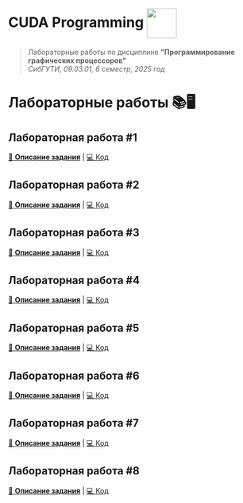 <h1>CUDA Programming <img src="https://img.icons8.com/color/60/000000/nvidia.png" style="vertical-align: middle; height: 60px;"/></h1>

> Лабораторные работы по дисциплине **"Программирование графических процессоров"**  
> *СибГУТИ, 09.03.01, 6 семестр, 2025 год*

# Лабораторные работы 📚🖥️

## Лабораторная работа #1
[📄 **Описание задания**](docs/lab1.pdf) | [💻 Код](labs/lab1/)  

## Лабораторная работа #2
[📄 **Описание задания**](docs/lab2.pdf) | [💻 Код](labs/lab2/)  

## Лабораторная работа #3
[📄 **Описание задания**](docs/lab3.pdf) | [💻 Код](labs/lab3/)  

## Лабораторная работа #4
[📄 **Описание задания**](docs/lab4.pdf) | [💻 Код](labs/lab4/)  

## Лабораторная работа #5
[📄 **Описание задания**](docs/lab5.pdf) | [💻 Код](labs/lab5/)  

## Лабораторная работа #6
[📄 **Описание задания**](docs/lab6.pdf) | [💻 Код](labs/lab6/)  

## Лабораторная работа #7
[📄 **Описание задания**](docs/lab7.pdf) | [💻 Код](labs/lab7/)  

## Лабораторная работа #8
[📄 **Описание задания**](docs/lab8.pdf) | [💻 Код](labs/lab8/)  
